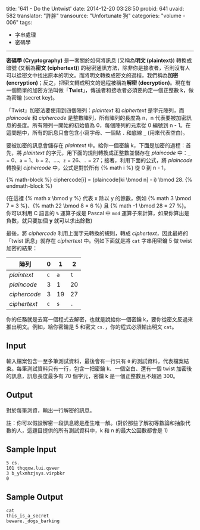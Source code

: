 title: '641 -  Do the Untwist'
date: 2014-12-20 03:28:50
probid: 641
uvaid: 582
translator: "許胖"
transource: "Unfortunate 狗"
categories: "volume - 006"
tags:
- 字串處理
- 密碼學
---

**密碼學 (Cryptography)** 是一套關於如何將訊息 (又稱為**明文 (plaintext)**) 轉換成暗號 (又稱為**密文 (ciphertext)**) 的秘密通訊方法，除非你是接收者，否則沒有人可以從密文中找出原本的明文。而將明文轉換成密文的過程，我們稱為**加密 (encryption)**；反之，把密文轉成明文的過程被稱為**解密 (decryption)**。現在有一個簡單的加密方法叫做「**Twist**」，傳送者和接收者必須要約定一個正整數 k，做為密鑰 (secret key)。

「Twist」加密法要使用到四個陣列：*plaintext* 和 *ciphertext* 是字元陣列，而 *plaincode* 和 *ciphercode* 是整數陣列，所有陣列的長度為 n，n 代表要被加密訊息的長度。所有陣列一開始的初始值為 0，每個陣列的元素從 0 編號到 n - 1。在這問題中，所有的訊息只會包含小寫字母、一個點 `.` 和底線 `_` (用來代表空白)。

要被加密的訊息會儲存在 *plaintext* 中。給你一個密鑰 k，下面是加密的過程：首先，將 *plaintext* 的字元，用下面的規則轉換成正整數並儲存在 *plaincode* 中：`_` = 0、`a` = 1、`b` = 2、...、`z` = 26、`.` = 27；接著，利用下面的公式，將 *plaincode* 轉換到 *ciphercode* 中，公式是對於所有 {% math i %} 從 0 到 n - 1，

{% math-block %}
ciphercode[i] = (plaincode[ki \bmod n] - i) \bmod 28.
{% endmath-block %}

(在這裡 {% math x \bmod y %} 代表 x 除以 y 的餘數，例如 {% math 3 \bmod 7 = 3 %}、{% math 22 \bmod 8 = 6 %} 且 {% math -1 \bmod 28 = 27 %}。你可以利用 C 語言的 `%` 運算子或是 Pascal 中 `mod` 運算子來計算，如果你算出是負數，就只要加個 **y** 就可以求出餘數)

最後，將 *ciphercode* 利用上面字元轉換的規則，轉成 *ciphertext*，因此最終的「twist 訊息」就存在 *ciphertext* 中。例如下面就是將 `cat` 字串用密鑰 5 做 twist 加密的結果：

陣列         |  0  |  1  |  2
-------------|-----|-----|----
*plaintext*  | `c` | `a` | `t`
*plaincode*  |  3  |  1  | 20
*ciphercode* |  3  | 19  | 27
*ciphertext* | `c` | `s` | `.`

你的任務就是去寫一個程式去解密，也就是說給你一個密鑰 k，要你從密文反過來推出明文。例如，給你密鑰是 5 和密文 `cs.`，你的程式必須輸出明文 `cat`。

## Input ##

輸入檔案包含一至多筆測試資料，最後會有一行只有 `0` 的測試資料，代表檔案結束。每筆測試資料只有一行，包含一把密鑰 k、一個空白、還有一個 twist 加密後的訊息，訊息長度最多有 70 個字元，密鑰 k 是一個正整數且不超過 300。

## Output ##

對於每筆測資，輸出一行解密的訊息。

註：你可以假設解密一段訊息總是產生唯一解。(對於那些了解初等數論和抽象代數的人，這題目提供的所有測試資料中，k 和 n 的最大公因數都會是 1)

## Sample Input ##

	5 cs.
	101 thqqxw.lui.qswer
	3 b_ylxmhzjsys.virpbkr
	0

## Sample Output ##

	cat
	this_is_a_secret
	beware._dogs_barking